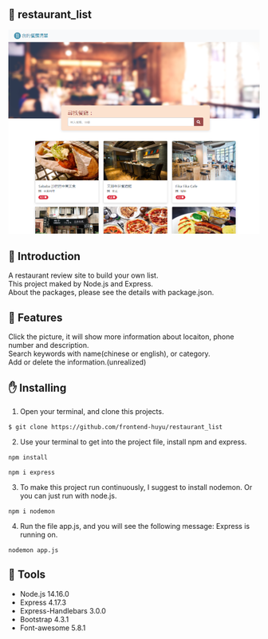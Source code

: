 ## :tada: restaurant_list
![Index page about Restaurant List](./public/images/snapshot.png)

## :beers: Introduction
A restaurant review site to build your own list.</br>
This project maked by Node.js and Express.</br>
About the packages, please see the details with package.json.

## :poultry_leg: Features
Click the picture, it will show more information about locaiton, phone number and description.</br>
Search keywords with name(chinese or english), or category.</br>
Add or delete the information.(unrealized)

## :raised_hand: Installing
1. Open your terminal, and clone this projects.
```
$ git clone https://github.com/frontend-huyu/restaurant_list
```
2. Use your terminal to get into the project file, install npm and express.
```
npm install
```
```
npm i express
```
3. To make this project run continuously, I suggest to install nodemon. Or you can just run with node.js.
```
npm i nodemon
```
4. Run the file app.js, and you will see the following message: Express is running on.
```
nodemon app.js
```

## :wrench: Tools
- Node.js 14.16.0
- Express 4.17.3
- Express-Handlebars 3.0.0
- Bootstrap 4.3.1
- Font-awesome 5.8.1
